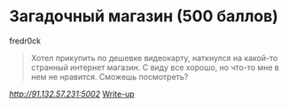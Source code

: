 # Загадочный магазин (500 баллов)

fredr0ck

> Хотел прикупить по дешевке видеокарту, наткнулся на какой-то странный интернет магазин. С виду все хорошо, но что-то мне в нем не нравится. Сможешь посмотреть?

*http://91.132.57.231:5002*
[Write-up](writeup.md)
